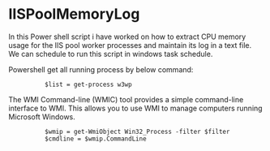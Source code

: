 # IISPoolMemoryLog
In this Power shell script i have worked on how to extract CPU memory usage for the IIS pool worker processes and maintain its log 
in a text file. We can schedule to run this script in windows task schedule. 

Powershell get all running process by below command:

              $list = get-process w3wp

The WMI Command-line (WMIC) tool provides a simple command-line interface to WMI. This allows you to use WMI to manage computers 
running Microsoft Windows.

              $wmip = get-WmiObject Win32_Process -filter $filter
              $cmdline = $wmip.CommandLine
